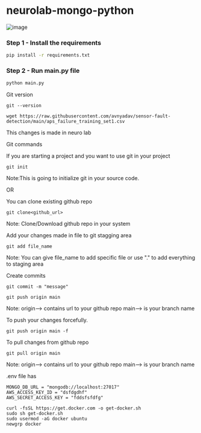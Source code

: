 # neurolab-mongo-python

![image](https://user-images.githubusercontent.com/57321948/196933065-4b16c235-f3b9-4391-9cfe-4affcec87c35.png)

### Step 1 - Install the requirements

```bash
pip install -r requirements.txt
```

### Step 2 - Run main.py file

```bash
python main.py
```


Git version
```
git --version
```

```
wget https://raw.githubusercontent.com/avnyadav/sensor-fault-detection/main/aps_failure_training_set1.csv
```

This changes is made in neuro lab

Git commands

If you are starting a project and you want to use git in your project
```
git init
```
Note:This is going to initialize git in your source code.

OR

You can clone existing github repo
```
git clone<github_url>
```
Note: Clone/Download github repo in your system


Add your changes made in file to git stagging area
```
git add file_name
```
Note: You can give file_name to add specific file or use "." to add everything to staging area


Create commits
```
git commit -m "message"
```

```
git push origin main
```
Note: origin--> contains url to your github repo
main--> is your branch name

To push your changes forcefully.
```
git push origin main -f
```


To pull changes from github repo
```
git pull origin main
```
Note: origin--> contains url to your github repo
main--> is your branch name


.env file has
```
MONGO_DB_URL = "mongodb://localhost:27017"
AWS_ACCESS_KEY_ID = "dsfdgdhf"
AWS_SECRET_ACCESS_KEY = "fddsfsfdfg"
```

```
curl -fsSL https://get.docker.com -o get-docker.sh
sudo sh get-docker.sh
sudo usermod -aG docker ubuntu
newgrp docker
```
